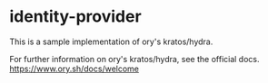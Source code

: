 # identity-provider

This is a sample implementation of ory's kratos/hydra.

For further information on ory's kratos/hydra, see the official docs.
https://www.ory.sh/docs/welcome
